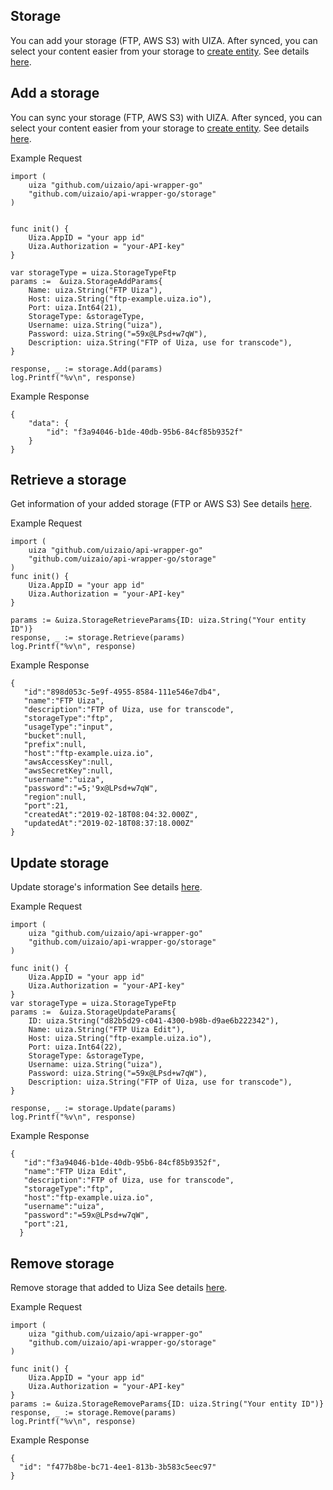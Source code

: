 ## Storage

You can add your storage (FTP, AWS S3) with UIZA. After synced, you can select your content easier from your storage to [create entity](https://docs.uiza.io/#create-entity).
See details [here](https://docs.uiza.io/#storage).

## Add a storage

You can sync your storage (FTP, AWS S3) with UIZA. After synced, you can select your content easier from your storage to [create entity](https://docs.uiza.io/#create-entity).
See details [here](https://docs.uiza.io/#add-a-storage).

Example Request

```golang
import (
    uiza "github.com/uizaio/api-wrapper-go"
    "github.com/uizaio/api-wrapper-go/storage"
)


func init() {
    Uiza.AppID = "your app id"
    Uiza.Authorization = "your-API-key"
}

var storageType = uiza.StorageTypeFtp
params :=  &uiza.StorageAddParams{
    Name: uiza.String("FTP Uiza"),
    Host: uiza.String("ftp-example.uiza.io"),
    Port: uiza.Int64(21),
    StorageType: &storageType,
    Username: uiza.String("uiza"),
    Password: uiza.String("=59x@LPsd+w7qW"),
    Description: uiza.String("FTP of Uiza, use for transcode"),
}

response, _ := storage.Add(params)
log.Printf("%v\n", response)
```

Example Response

```golang
{
    "data": {
        "id": "f3a94046-b1de-40db-95b6-84cf85b9352f"
    }
}
```

## Retrieve a storage

Get information of your added storage (FTP or AWS S3)
See details [here](https://docs.uiza.io/#retrieve-a-storage).

Example Request

```golang
import (
    uiza "github.com/uizaio/api-wrapper-go"
    "github.com/uizaio/api-wrapper-go/storage"
)
func init() {
    Uiza.AppID = "your app id"
    Uiza.Authorization = "your-API-key"
}

params := &uiza.StorageRetrieveParams{ID: uiza.String("Your entity ID")}
response, _ := storage.Retrieve(params)
log.Printf("%v\n", response)
```

Example Response

```golang
{
   "id":"898d053c-5e9f-4955-8584-111e546e7db4",
   "name":"FTP Uiza",
   "description":"FTP of Uiza, use for transcode",
   "storageType":"ftp",
   "usageType":"input",
   "bucket":null,
   "prefix":null,
   "host":"ftp-example.uiza.io",
   "awsAccessKey":null,
   "awsSecretKey":null,
   "username":"uiza",
   "password":"=5;'9x@LPsd+w7qW",
   "region":null,
   "port":21,
   "createdAt":"2019-02-18T08:04:32.000Z",
   "updatedAt":"2019-02-18T08:37:18.000Z"
}
```

## Update storage

Update storage's information
See details [here](https://docs.uiza.io/#update-storage).

Example Request

```golang
import (
    uiza "github.com/uizaio/api-wrapper-go"
    "github.com/uizaio/api-wrapper-go/storage"
)

func init() {
    Uiza.AppID = "your app id"
    Uiza.Authorization = "your-API-key"
}
var storageType = uiza.StorageTypeFtp
params :=  &uiza.StorageUpdateParams{
    ID: uiza.String("d82b5d29-c041-4300-b98b-d9ae6b222342"),
    Name: uiza.String("FTP Uiza Edit"),
    Host: uiza.String("ftp-example.uiza.io"),
    Port: uiza.Int64(22),
    StorageType: &storageType,
    Username: uiza.String("uiza"),
    Password: uiza.String("=59x@LPsd+w7qW"),
    Description: uiza.String("FTP of Uiza, use for transcode"),
}

response, _ := storage.Update(params)
log.Printf("%v\n", response)
```

Example Response

```golang
{
   "id":"f3a94046-b1de-40db-95b6-84cf85b9352f",
   "name":"FTP Uiza Edit",
   "description":"FTP of Uiza, use for transcode",
   "storageType":"ftp",
   "host":"ftp-example.uiza.io",
   "username":"uiza",
   "password":"=59x@LPsd+w7qW",
   "port":21,
  }
```

## Remove storage

Remove storage that added to Uiza
See details [here](https://docs.uiza.io/#remove-storage).

Example Request

```golang
import (
    uiza "github.com/uizaio/api-wrapper-go"
    "github.com/uizaio/api-wrapper-go/storage"
)

func init() {
    Uiza.AppID = "your app id"
    Uiza.Authorization = "your-API-key"
}
params := &uiza.StorageRemoveParams{ID: uiza.String("Your entity ID")}
response, _ := storage.Remove(params)
log.Printf("%v\n", response)
```

Example Response

```golang
{
  "id": "f477b8be-bc71-4ee1-813b-3b583c5eec97"
}
```
